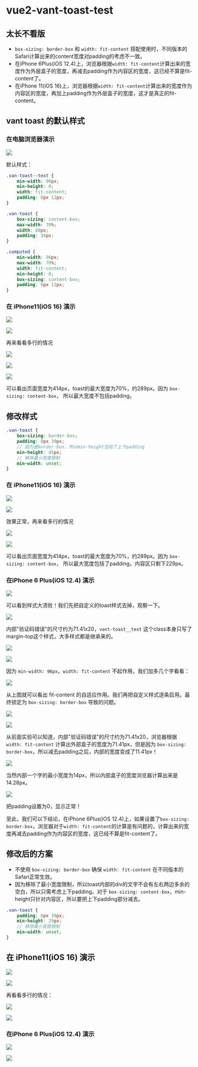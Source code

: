 # vue2-vant-toast-test

## 太长不看版

* `box-sizing: border-box` 和 `width: fit-content` 搭配使用时，不同版本的Safari计算出来的content宽度对padding的考虑不一致。
* 在iPhone 6Plus(iOS 12.4)上，浏览器根据`width: fit-content`计算出来的宽度作为外层盒子的宽度，再减去padding作为内容区的宽度，这已经不算是fit-content了。
* 在iPhone 11(iOS 16)上，浏览器根据`width: fit-content`计算出来的宽度作为内容区的宽度，再加上padding作为外层盒子的宽度，这才是真正的fit-content。

## vant toast 的默认样式

### 在电脑浏览器演示

![](assets/chrome-default.png)

默认样式：

```css
.van-toast--text {
    min-width: 96px;
    min-height: 0;
    width: fit-content;
    padding: 8px 12px;
}

.van-toast {
    box-sizing: content-box;
    max-width: 70%;
    width: 88px;
    padding: 16px;
}

.computed {
    min-width: 96px;
    max-width: 70%;
    width: fit-content;
    min-height: 0;
    box-sizing: content-box;
    padding: 8px 12px;
}
```

### 在 iPhone11(iOS 16) 演示

![](assets/iphone11-default.PNG) 

![](assets/iphone11-default-inspect.png)

再来看看多行的情况

![](assets/iphone11-default-max-width.PNG)

![](assets/iphone11-default-max-width-inspect.png)

![](assets/iphone11-body.png)

可以看出页面宽度为414px，toast的最大宽度为70%，约289px。因为 `box-sizing: content-box`， 所以最大宽度不包括padding。

## 修改样式

```scss
.van-toast {
    box-sizing: border-box;
    padding: 8px 30px;
    // 因为是border-box，所以min-height包括了上下padding
    min-height: 45px;
    // 移除最小宽度限制
    min-width: unset;
}
```

### 在 iPhone11(iOS 16) 演示

![](assets/iphone11-border-box.PNG)

![](assets/iphone11-border-box-inspect.png)

效果正常，再来看多行的情况

![](assets/iphone11-border-box-max-width.PNG)

![](assets/iphone11-border-box-max-width-inspect.png)

可以看出页面宽度为414px，toast的最大宽度为70%，约289px。因为 `box-sizing: content-box`， 所以最大宽度包括了padding，内容区只剩下229px。

### 在iPhone 6 Plus(iOS 12.4) 演示

![](assets/iphone6p-border-box.png)

可以看到样式大溃败！我们先把自定义的toast样式去掉，观察一下。

![](assets/iphone6p-default-van-toast__text.png)

内部"验证码错误"的尺寸约为71.41x20，`vant-toast__text` 这个class本身只写了margin-top这个样式，大多样式都是继承来的。

![](assets/iphone6p-default-van-toast__text-inherit-css.png)

![](assets/iphone6p-default-van-toast-min-width.png)

因为 `min-width: 96px`，`width: fit-content` 不起作用，我们加多几个字看看：

![](assets/iphone6p-default-fit-content.png)

从上图就可以看出 fit-content 的自适应作用。我们再把自定义样式逐条启用。最终锁定为 `box-sizing: border-box` 导致的问题。

![](assets/iphone6p-default-box-sizing.png)

![](assets/iphone6p-border-box-inspect.png)

从前面实验可以知道，内部"验证码错误"的尺寸约为71.41x20，浏览器根据 `width: fit-content` 计算出外部盒子的宽度为71.41px，但是因为 `box-sizing: border-box`，所以减去padding之后，内部的宽度变成了11.41px！

![](assets/iphone6p-border-box-van-toast__text-inspect.png)

当然内部一个字的最小宽度为14px，所以内部盒子的宽度浏览器计算出来是14.28px。

![](assets/iphone6p-border-box-no-padding.png)

把padding设置为0，显示正常！

至此，我们可以下结论，在iPhone 6Plus(iOS 12.4)上，如果设置了`box-sizing: border-box`，浏览器对于`width: fit-content`的计算是有问题的，计算出来的宽度再减去padding作为内容区的宽度，这已经不算是fit-content了。

## 修改后的方案

* 不使用 `box-sizing: border-box` 确保 `width: fit-content` 在不同版本的Safari正常生效。
* 因为移除了最小宽度限制，所以toast内部的div的文字不会有左右两边多余的空白，所以只需考虑上下padding。对于 `box-sizing: content-box`，min-height只针对内容区，所以要把上下padding部分减去。

```scss
.van-toast {
    padding: 8px 30px;
    min-height: 29px;
    // 移除最小宽度限制
    min-width: unset;
}
```

## 在 iPhone11(iOS 16) 演示

![](assets/iphone11-solution.PNG)

![](assets/iphone11-solution-inspect.png)

再看看多行的情况：

![](assets/iphone11-solution-max-width.PNG)

![](assets/iphone11-solution-max-width-inspect.png)

### 在iPhone 6 Plus(iOS 12.4) 演示

![](assets/iphone6p-solution-inspect.png)

![](assets/iphone6p-solution-max-witdh-inspect.png)
